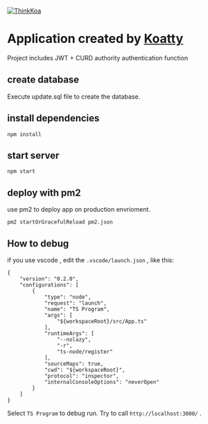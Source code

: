 [![ThinkKoa](http://thinkkoa.org/img/logo.png)](http://thinkkoa.org/koatty)

# Application created by [Koatty](https://github.com/thinkkoa/koatty)

Project includes JWT + CURD authority authentication function

## create database

Execute update.sql file to create the database.

## install dependencies

```
npm install
```

## start server

```
npm start
```

## deploy with pm2

use pm2 to deploy app on production envrioment.

```
pm2 startOrGracefulReload pm2.json
```

## How to debug

if you use vscode , edit the `.vscode/launch.json` , like this: 
```
{
    "version": "0.2.0",
    "configurations": [
        {
            "type": "node",
            "request": "launch",
            "name": "TS Program",
            "args": [
                "${workspaceRoot}/src/App.ts"
            ],
            "runtimeArgs": [
                "--nolazy",
                "-r",
                "ts-node/register"
            ],
            "sourceMaps": true,
            "cwd": "${workspaceRoot}",
            "protocol": "inspector",
            "internalConsoleOptions": "neverOpen"
        }
    ]
}
```
Select `TS Program` to debug run. Try to call `http://localhost:3000/` .
